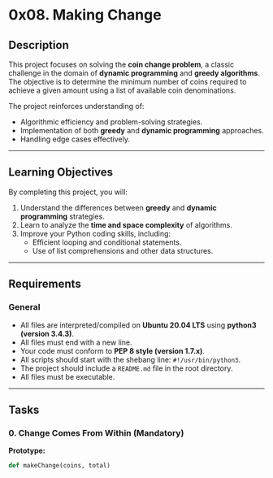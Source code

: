 # 0x08. Making Change

## Description
This project focuses on solving the **coin change problem**, a classic challenge in the domain of **dynamic programming** and **greedy algorithms**. The objective is to determine the minimum number of coins required to achieve a given amount using a list of available coin denominations. 

The project reinforces understanding of:
- Algorithmic efficiency and problem-solving strategies.
- Implementation of both **greedy** and **dynamic programming** approaches.
- Handling edge cases effectively.

---

## Learning Objectives
By completing this project, you will:
1. Understand the differences between **greedy** and **dynamic programming** strategies.
2. Learn to analyze the **time and space complexity** of algorithms.
3. Improve your Python coding skills, including:
   - Efficient looping and conditional statements.
   - Use of list comprehensions and other data structures.

---

## Requirements
### General
- All files are interpreted/compiled on **Ubuntu 20.04 LTS** using **python3 (version 3.4.3)**.
- All files must end with a new line.
- Your code must conform to **PEP 8 style (version 1.7.x)**.
- All scripts should start with the shebang line: `#!/usr/bin/python3`.
- The project should include a `README.md` file in the root directory.
- All files must be executable.

---

## Tasks

### 0. Change Comes From Within (Mandatory)
**Prototype:**
```python
def makeChange(coins, total)
